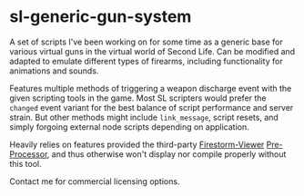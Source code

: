 # sl-generic-gun-system
A set of scripts I've been working on for some time as a generic base for various virtual guns in the virtual world of Second Life. Can be modified and adapted to emulate different types of firearms, including functionality for animations and sounds.

Features multiple methods of triggering a weapon discharge event with the given scripting tools in the game. Most SL scripters would prefer the `changed` event variant for the best balance of script performance and server strain. But other methods might include `link_message`, script resets, and simply forgoing external node scripts depending on application.

Heavily relies on features provided the third-party [Firestorm-Viewer](https://www.firestormviewer.org/) [Pre-Processor](https://wiki.firestormviewer.org/fs_preprocessor), and thus otherwise won't display nor compile properly without this tool.

Contact me for commercial licensing options.
